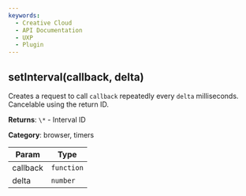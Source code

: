 ```yaml
---
keywords:
  - Creative Cloud
  - API Documentation
  - UXP
  - Plugin
---
```



<a name="setinterval" id="setinterval"></a>

## setInterval(callback, delta)
Creates a request to call `callback` repeatedly every `delta` milliseconds.
Cancelable using the return ID.

**Returns**: `\*` - Interval ID

**Category**: browser, timers

| Param | Type |
| --- | --- |
| callback | `function` |
| delta | `number` |

